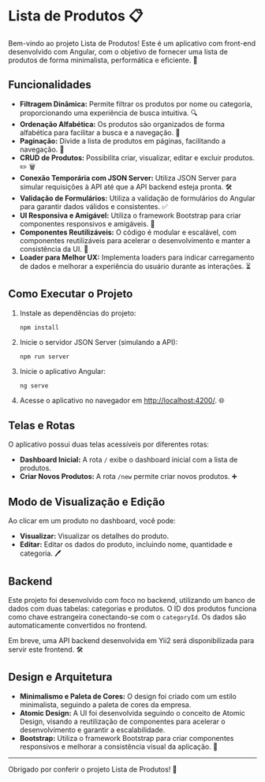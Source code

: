 # Lista de Produtos 📋

Bem-vindo ao projeto Lista de Produtos! Este é um aplicativo com front-end desenvolvido com Angular, com o objetivo de fornecer uma lista de produtos de forma minimalista, performática e eficiente. 🚀

## Funcionalidades

- **Filtragem Dinâmica:** Permite filtrar os produtos por nome ou categoria, proporcionando uma experiência de busca intuitiva. 🔍
- **Ordenação Alfabética:** Os produtos são organizados de forma alfabética para facilitar a busca e a navegação. 📝
- **Paginação:** Divide a lista de produtos em páginas, facilitando a navegação. 📄
- **CRUD de Produtos:** Possibilita criar, visualizar, editar e excluir produtos. ✏️ 🗑️
- **Conexão Temporária com JSON Server:** Utiliza JSON Server para simular requisições à API até que a API backend esteja pronta. 🛠️
- **Validação de Formulários:** Utiliza a validação de formulários do Angular para garantir dados válidos e consistentes. ✅
- **UI Responsiva e Amigável:** Utiliza o framework Bootstrap para criar componentes responsivos e amigáveis. 🎨
- **Componentes Reutilizáveis:** O código é modular e escalável, com componentes reutilizáveis para acelerar o desenvolvimento e manter a consistência da UI. 🔄
- **Loader para Melhor UX:** Implementa loaders para indicar carregamento de dados e melhorar a experiência do usuário durante as interações. ⏳

## Como Executar o Projeto

1. Instale as dependências do projeto:
    ```
    npm install
    ```

2. Inicie o servidor JSON Server (simulando a API):
    ```
    npm run server
    ```

3. Inicie o aplicativo Angular:
    ```
    ng serve
    ```

4. Acesse o aplicativo no navegador em [http://localhost:4200/](http://localhost:4200/). 🌐

## Telas e Rotas

O aplicativo possui duas telas acessíveis por diferentes rotas:
- **Dashboard Inicial:** A rota `/` exibe o dashboard inicial com a lista de produtos.
- **Criar Novos Produtos:** A rota `/new` permite criar novos produtos. ➕

## Modo de Visualização e Edição

Ao clicar em um produto no dashboard, você pode:
- **Visualizar:** Visualizar os detalhes do produto.
- **Editar:** Editar os dados do produto, incluindo nome, quantidade e categoria. 🖊️

## Backend

Este projeto foi desenvolvido com foco no backend, utilizando um banco de dados com duas tabelas: categorias e produtos. O ID dos produtos funciona como chave estrangeira conectando-se com o `categoryId`. Os dados são automaticamente convertidos no frontend.

Em breve, uma API backend desenvolvida em Yii2 será disponibilizada para servir este frontend. 🛠️

## Design e Arquitetura

- **Minimalismo e Paleta de Cores:** O design foi criado com um estilo minimalista, seguindo a paleta de cores da empresa.
- **Atomic Design:** A UI foi desenvolvida seguindo o conceito de Atomic Design, visando a reutilização de componentes para acelerar o desenvolvimento e garantir a escalabilidade.
- **Bootstrap:** Utiliza o framework Bootstrap para criar componentes responsivos e melhorar a consistência visual da aplicação. 🎨

---

Obrigado por conferir o projeto Lista de Produtos! 🚀
